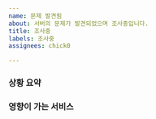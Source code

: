 ```yaml
---
name: 문제 발견됨
about: 서버의 문제가 발견되었으며 조사중입니다.
title: 조사중
labels: 조사중
assignees: chick0

---
```


### 상황 요약


### 영향이 가는 서비스
